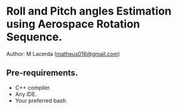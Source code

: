 # Roll and Pitch angles Estimation using Aerospace Rotation Sequence.
Author: M Lacerda (matheus016@gmail.com)

## Pre-requirements.
- C++ compiler.
- Any IDE.
- Your preferred bash.